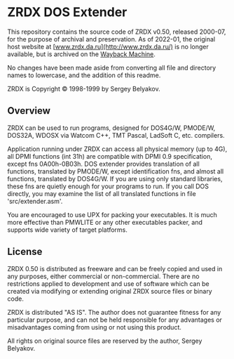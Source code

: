 # ZRDX DOS Extender

This repository contains the source code of ZRDX v0.50, released 2000-07, for the purpose of archival and preservation. As of 2022-01, the original host website at [www.zrdx.da.ru](http://www.zrdx.da.ru/) is no longer available, but is archived on the [Wayback Machine](https://web.archive.org/web/20050313054840/http://dx.zr.spb.ru/).

No changes have been made aside from converting all file and directory names  to lowercase, and the addition of this readme. 

ZRDX is Copyright &copy; 1998-1999 by Sergey Belyakov.

## Overview

ZRDX can be used to run programs, designed for DOS4G/W, PMODE/W, DOS32A,
WDOSX via Watcom C++, TMT Pascal, LadSoft C, etc. compilers.

Application running under ZRDX can access all physical memory (up to 4G),
all DPMI functions (int 31h) are compatible with DPMI 0.9 specification,
except fns 0A00h-0B03h. DOS extender provides translation of all functions,
translated by PMODE/W, except identification fns, and almost all functions,
translated by DOS4G/W. If you are using only standard libraries, these fns
are quietly enough for your programs to run. If you call DOS directly, you
may examine the list of all translated functions in file 'src/extender.asm'.

You are encouraged to use UPX for packing your executables. It is much more
effective than PMWLITE or any other executables packer, and supports wide
variety of target platforms.

## License

ZRDX 0.50 is distributed as freeware and can be freely copied and used in
any purposes, either commercial or non-commercial. There are no restrictions
applied to development and use of software which can be created via modifying or extending original ZRDX source files or binary code.

ZRDX is distributed "AS IS". The author does not guarantee fitness for any
particular purpose, and can not be held responsible for any advantages or
misadvantages coming from using or not using this product.

All rights on original source files are reserved by the author, Sergey
Belyakov.

